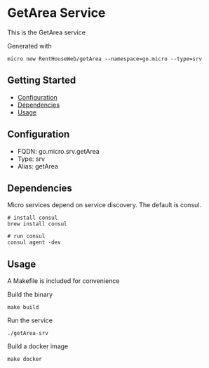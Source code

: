 # GetArea Service

This is the GetArea service

Generated with

```
micro new RentHouseWeb/getArea --namespace=go.micro --type=srv
```

## Getting Started

- [Configuration](#configuration)
- [Dependencies](#dependencies)
- [Usage](#usage)

## Configuration

- FQDN: go.micro.srv.getArea
- Type: srv
- Alias: getArea

## Dependencies

Micro services depend on service discovery. The default is consul.

```
# install consul
brew install consul

# run consul
consul agent -dev
```

## Usage

A Makefile is included for convenience

Build the binary

```
make build
```

Run the service
```
./getArea-srv
```

Build a docker image
```
make docker
```